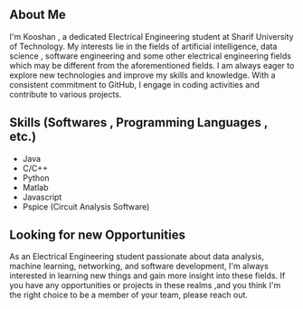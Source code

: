 ## About Me

I'm Kooshan , a dedicated Electrical Engineering student at Sharif University of Technology. My interests lie in the fields of artificial intelligence, data science , software engineering and some other electrical engineering fields which may be different from the aforementioned fields. I am always eager to explore new technologies and improve my skills and knowledge. With a consistent commitment to GitHub, I engage in coding activities and contribute to various projects.

## Skills (Softwares , Programming Languages , etc.)

- Java
- C/C++
- Python
- Matlab
- Javascript
- Pspice (Circuit Analysis Software)

## Looking for new Opportunities

As an Electrical Engineering student passionate about data analysis, machine learning, networking, and software development, I'm always interested in learning new things and gain more insight into these fields. If you have any opportunities or projects in these realms ,and you think I'm the right choice to be a member of your team, please reach out.

